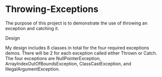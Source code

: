 # Throwing-Exceptions

The purpose of this project is to demonstrate the use of throwing an exception and catching it.

Design

My design includes 8 classes in total for the four required exceptions demos. There will be 2 for each exception called either Thrown or Catch. The four exceptions are NullPointerException, ArrayIndexOutOfBoundsException, ClassCastException, and IllegalArgumentException.
